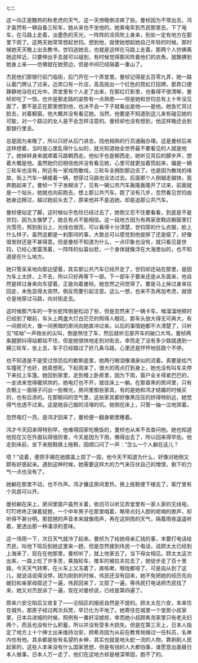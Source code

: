     七二 

   这一向正是酷热的秋老虎的天气，这一天傍晚倒凉爽了些。曼桢因为不常出去，鸿才虽然有一辆自备三轮车，她从来也不坐他的。她乘电车到杰民那里去，下了电车，在马路上走着，淡墨色的天光，一阵阵的凉风吹上身来，别处一定有地方在那里下雨了。这两天她常常想起世钧。想到他，就使她想起她自己年轻的时候。那时候她天天晚上出去教书，世钧送她去，也就是这样在马路上走着。那两个人仿佛离她这样近，只要伸出手去就可以碰到，有时候觉得那风吹着他们的衣角，就飘拂到她身上来——仿佛就在她旁边，但是中间已经隔着一重山了。

   杰民他们那银行前门临街，后门开在一个弄堂里。曼桢记得是五百零九弄，她一路认着门牌认了过来，近弄口有一片店，高高挑出一个红色的霓虹灯招牌，那弄口便静静地浴在红光中。弄堂里有个人走了出来，在那红灯影里，也看得不很清晰，曼桢却吃了一惊。也许是那走路的姿势有一点熟悉——但是她和世钧总有上十年没见面了，要不是正在那里想到他，也决不会一下子就看出是他——是他。她急忙背过脸去，对着橱窗。他大概并没有看见她。当然，他要是不知道到这儿来有碰见她的可能，对一个路过的女人是不会怎样注意的。曼桢却也没有想到，他这样晚还会到那银行里去。

   总是因为来晚了，所以只好从后门进去，找他相熟的行员通融办理。这是曼桢后来这样想着，当时是心里乱得什么似的，就光知道她全世界最不要看见的人就是他了。她掉转身来就顺着马路朝西走。他似乎也是朝西走，她听见背后的脚步声，想着大概是他。虽然她仍旧相信他并没有看见她，心里可就更加着慌起来，偏是一辆三轮车也没有，附近有一家戏院散戏，三轮车全拥到那边去了。也是因为散戏的缘故，街上汽车一辆接着一辆，想穿过马路也没法过去。后面那个人倒越走越快，竟奔跑起来了。曼桢一下子发糊涂了，见有一辆公共汽车轰隆轰隆开了过来，前面就是一个站头，她就也向前跑去，想上那公共汽车。跑了没有几步，忽然看见世钧由她身边擦过，越过她前头去了，原来他并不是追她，却是追那公共汽车。

   曼桢便站定了脚，这时候似乎危险已经过去了，她倒又忍不住要看看，到底是不是世钧，因为太像梦了，她总有点不能相信。这一段地方因为有两家皮鞋店橱窗里灯光雪亮，照到街沿上，光线也很亮，可以看得十分清楚，世钧穿的什么衣服，脸上什么样子。虽然这都是一刹那间的事，大致总可以感觉到他是胖了还是瘦了，好像很发财还是不甚得意。但是曼桢不知道为什么，一点印象也没有，就只看见是世钧，已经心里震荡着，一阵阵的似喜似悲，一个身体就像浮在大海里似的，也不知道是在什么地方。

   她只管呆呆地向那边望着，其实那公共汽车已经开走了，世钧却还站在那里，是因为车上太挤，上不去，所以只好再等下一部。下一部车子要来还是从东面来，他自然是转过身来向东望着，正是向着曼桢。她忽然之间觉得了。要是马上掉过身来往回走，未免显得太突然，倒反而要引起注意。这么一想，也来不及再加考虑，就很仓皇地穿过马路，向对街走去。

   这时候那汽车的一字长蛇阵倒是松动了些，但是忽然来了一辆卡车，嗤溜溜地顿时已经到了眼前，车头上两盏大灯白茫茫的照得人眼花，那车头放大得无可再大，有一间房间大，像一间黑暗的房间向她直冲过来。以后的事情她都不大清楚了，只听见“吱呦”一声拖长的尖叫，倒是煞住了车，然后就听见那开车的破口大骂。曼桢两条腿颤抖得站都站不住，但是她很快地走到对街去，幸而走了没有多少路就遇到一辆三轮车，坐上去，车子已经踏过了好几条马路，心里还是怦怦地狂跳个不停。

   也不知道是不是受过惊恐后的歇斯底里，她两行眼泪像涌泉似的流着。真要是给汽车撞死了也好，她真想死。下起雨来了，很大的雨点打到身上，她也没有叫车夫停下来拉上车篷。她回到家里，走到楼上卧房里，因为下雨，窗户全关得紧巴巴的，一走进来觉得暖烘烘的，她电灯也不开，就往床上一躺。在那昏黑的房间里，只有衣橱上一面镜子闪出一些微光，房间里那些家具，有的是她和鸿才结婚的时候买的，也有后添的。在那郁闷的空气里，这些家具都好像黑压压的挤得特别近，她觉得气也透不过来。这是她自己掘的活埋的坑。她倒在床上，只管一抽一泣地哭着。

   忽然电灯一亮，是鸿才回来了，曼桢便一翻身朝里睡着。

   鸿才今天回来得特别早，他难得回家吃晚饭的，曼桢也从来不去查问他。她也知道他现在又在外面玩得很厉害，今天是因为下雨，懒得出去了，所以回来得早些。他走到床前，坐下来脱鞋换上拖鞋，因顺口问了一声：“怎么一个人躺在这儿？

   唔？”说着，便把手搁在她膝盖上捏了一捏。他今天不知道为什么，好像对她倒又颇有好感起来。遇到这种时候，她需要这样大的力气来压伏自己的憎恨，剩下的力气一点也没有了。

   她躺在那里不动，也不作声。鸿才嫌这房间里热，换上拖鞋便下楼去了，客厅里有个风扇可以开。

   曼桢躺在床上，房间里窗户虽然关着，依旧可以听见弄堂里有一家人家的无线电，叮叮咚咚正弹着琵琶，一个中年男子在那里唱着，略带点妇人腔的呢喃的歌声，却听得不甚分明。那琵琶的声音本来就像雨声，再在这阴雨的天气，隔着雨夜遥遥听着，更透出那一种凄凉的意味。

   这一场雨一下，次日天气就冷了起来。曼桢为了给她母亲汇钱的事，本要打电话给杰民，叫他下班后到她这里来一趟，但是忽然接到伟民一个电话，说顾太太已经到上海来了，现在在他那里。曼桢听了，就上他家去了。当下母女相见。顾太太这次出来，一路上吃了许多苦，乘独轮车，推车的被拉夫拉去了，她徒步走了百十里路，今天天气转寒，在火车上又冻着了，直咳嗽，喉咙都哑了。可是自从到了这儿，就说话说得没停，因为刚到的时候，伟民还没有回来，她不免把她的经历先向媳妇和亲家母叙述了一遍，伟民回来了，又叙了一遍，等伟民打电话把杰民找了来，她又对杰民诉了一遍，现在对曼桢说，已经是第四遍了。

   原来六安沦陷后又收复了——沦陷区的报纸自然是不提的。顾太太在六安，本来住在城外，那房子经过两次兵燹，早已化为平地了。她寄住在城里一个堂房小叔家里，日本兵进城的时候，照例有一番奸淫掳掠，幸而她小叔顾希尧家里只有老夫妇两个，而且也没有什么积蓄，所以并没有受多大损失。但是在第三天上，日本人指定了地方上十个绅士出来维持治安，顾希尧因为从前在教育局做过一任科员，名单内也有他。其余都是些有名望的乡绅，其实也就是地头蛇一流的人物，靠剥削人民起家的，这些人本来没有什么国家思想，但是有钱的人大都怕事，谁愿意出面替日本人做事，日本人万一走了，他们在这地方却是根深蒂固，跑不了的。

